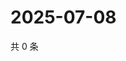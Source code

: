 # 2025-07-08

共 0 条

<!-- BEGIN ZHIHUVIDEO -->
<!-- 最后更新时间 Tue Jul 08 2025 20:23:15 GMT+0800 (China Standard Time) -->

<!-- END ZHIHUVIDEO -->
